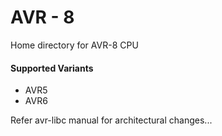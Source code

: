 # AVR - 8

Home directory for AVR-8 CPU

#### Supported Variants
* AVR5
* AVR6

Refer avr-libc manual for architectural changes...
